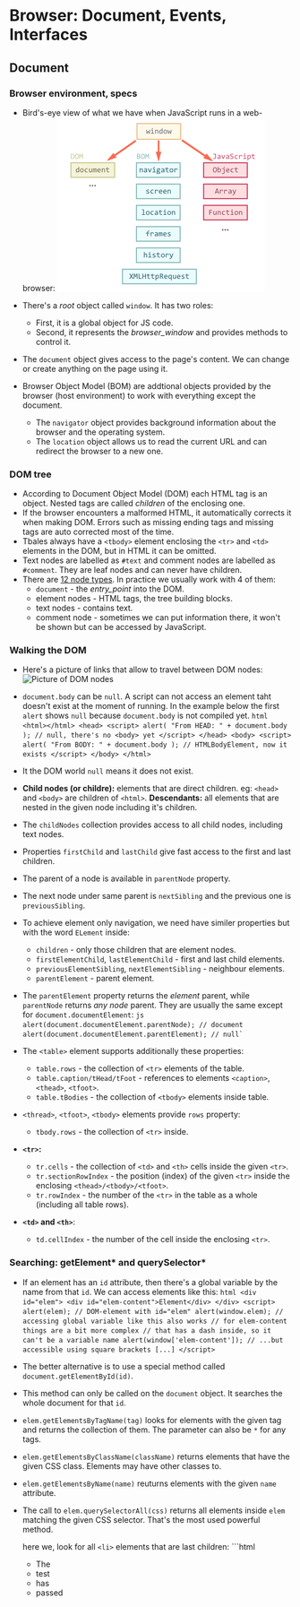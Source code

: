 # Browser: Document, Events, Interfaces

## Document

### Browser environment, specs

- Bird's-eye view of what we have when JavaScript runs in a web-browser:
		![bird_view](birds_eye_view.png)

- There's a _root_ object called `window`. It has two roles:
	- First, it is a global object for JS code.
	- Second, it represents the _browser_window_ and provides methods to control it.
- The `document` object gives access to the page's content. We can change or create anything on the page using it.
- Browser Object Model (BOM) are addtional objects provided by the browser (host environment) to work with everything except the document.
	- The `navigator` object provides background information about the browser and the operating system.
	- The `location` object allows us to read the current URL and can redirect the browser to a new one.

### DOM tree

- According to Document Object Model (DOM) each HTML tag is an object. Nested tags are called _children_ of the enclosing one.
- If the browser encounters a malformed HTML, it automatically corrects it when making DOM. Errors such as missing ending tags and missing tags are auto corrected most of the time.
- Tbales always have a `<tbody>` element enclosing the `<tr>` and `<td>` elements in the DOM, but in HTML it can be omitted.
- Text nodes are labelled as `#text` and comment nodes are labelled as `#comment`. They are leaf nodes and can never have children.
- There are [12 node types](https://dom.spec.whatwg.org/#node). In practice we usually work with 4 of them:
	- `document` - the _entry_point_ into the DOM.
	- element nodes - HTML tags, the tree building blocks.
	- text nodes - contains text.
	- comment node - sometimes we can put information there, it won't be shown but can be accessed by JavaScript.

### Walking the DOM

- Here's a picture of links that allow to travel between DOM nodes:
		![Picture of DOM nodes](http://javascript.info/article/dom-navigation/dom-links.png)

- `document.body` can be `null`. A script can not access an element taht doesn't exist at the moment of running. In the example below the first `alert` shows `null` because `document.body` is not compiled yet.
		```html
		<html></html>
		<head>
		<script>
		alert( "From HEAD: " + document.body ); // null, there's no <body> yet
		</script>
		</head>
		<body>
		<script>
		alert( "From BODY: " + document.body ); // HTMLBodyElement, now it exists
		</script>
		</body>
		</html>
		```

- It the DOM world `null` means it does not exist.
- **Child nodes (or childre):** elements that are direct children. eg: `<head>` and `<body>` are children of `<html>`.
	**Descendants:** all elements that are nested in the given node including it's children.
- The `childNodes` collection provides access to all child nodes, including text nodes.
- Properties `firstChild` and `lastChild` give fast access to the first and last children.
- The parent of a node is available in `parentNode` property.
- The next node under same parent is `nextSibling` and the previous one is `previousSibling`.
- To achieve element only navigation, we need have similer properties but with the word `ELement` inside:
	- `children` - only those children that are element nodes.
	- `firstElementChild`, `lastElementChild` - first and last child elements.
	- `previousElementSibling`, `nextElementSibling` - neighbour elements.
	- `parentElement` - parent element.
- The `parentElement` property returns the _element_ parent, while `parentNode` returns _any node_ parent. They are usually the same except for `document.documentElement`:
		```js
		alert(document.documentElement.parentNode); // document
		alert(document.documentElement.parentElement); // null`
		```

- The `<table>` element supports additionally these properties:
	- `table.rows` - the collection of `<tr>` elements of the table.
	- `table.caption/tHead/tFoot` - references to elements `<caption>`, `<thead>`, `<tfoot>`.
	- `table.tBodies` - the collection of `<tbody>` elements inside table.
- `<thread>`, `<tfoot>`, `<tbody>` elements provide `rows` property:
	- `tbody.rows` - the collection of `<tr>` inside.
- **`<tr>`:**
	- `tr.cells` - the collection of `<td>` and `<th>` cells inside the given `<tr>`.
	- `tr.sectionRowIndex` - the position (index) of the given `<tr>` inside the enclosing `<thead>/<tbody>/<tfoot>`.
	- `tr.rowIndex` - the number of the `<tr>` in the table as a whole (including all table rows).
- **`<td>` and `<th>`**:
	- `td.cellIndex` - the number of the cell inside the enclosing `<tr>`.

### Searching: getElement* and querySelector*

- If an element has an `id` attribute, then there's a global variable by the name from that `id`. We can access elements like this:
		```html
		<div id="elem">
		<div id="elem-content">Element</div>
		</div>
		<script>
		alert(elem); // DOM-element with id="elem"
		alert(window.elem); // accessing global variable like this also works
		// for elem-content things are a bit more complex
		// that has a dash inside, so it can't be a variable name
		alert(window['elem-content']); // ...but accessible using square brackets [...]
		</script>
		```

- The better alternative is to use a special method called `document.getElementById(id)`.
- This method can only be called on the `document` object. It searches the whole document for that `id`.
- `elem.getElementsByTagName(tag)` looks for elements with the given tag and returns the collection of them. The parameter can also be `*` for any tags.
- `elem.getElementsByClassName(className)` returns elements that have the given CSS class. Elements may have other classes to.
- `elem.getElementsByName(name)` reuturns elements with the given `name` attribute.
- The call to `elem.querySelectorAll(css)` returns all elements inside `elem` matching the given CSS selector. That's the most used powerful method.

  here we, look for all `<li>` elements that are last children:
		```html
		<ul>
		<li>The</li>
		<li>test</li>
		</ul>
		<ul>
		<li>has</li>
		<li>passed</li>
		</ul>
		<script>
		let elements = document.querySelectorAll('ul > li:last-child');

		for (let elem of elements) {
		alert(elem.innerHTML); // "test", "passed"
		}
		</script>
		```
- We can use pseudo-classes as well. Presudo-clases in the CSS selctor like `:hover` and `:active` are also supported.

For instance, `document.querySelectorAll(':hover')` will return the collection of elements that the pointer in over now (in nesting order: from the outermost to the most nested one).

- The `elem.matches(css)` does not look for anything, it merely checks if `elem` matches the given CSS selector. It returns either `true` or `false`.

- `elem.closest(css)` looks the nearest ancestor that metche the CSS-selector. The `elem` itself can also included in the search.
		```html
		<h1>Contents</h1>

		<div class="contents">
		<ul class="book">
		<li class="chapter">Chapter 1</li>
		<li class="chapter">Chapter 1</li>
		</ul>
		</div>

		<script>
		let chapter = document.querySelector('.chapter'); // LI

		alert(chapter.closest('.book')); // UL
		alert(chapter.closest('.contents')); // DIV

		alert(chapter.closest('h1')); // null (because h1 is not an ancestor)
		</script>
		```

### Node Properties: type, tag and contents

- DOM nodes have different properties depending on their class. For instance, an element node corresponding to tag `<a>` has link related property and one corresponding to `input` has input related properties.
- Each DOM node belongs to a corresponding built-in class.
- The root of the heirarchy is `EventTarget`, that is inherited by `Node`, and other DOM nodes inherit from it.
![DOM heirarchy](http://javascript.info/article/basic-dom-node-properties/dom-class-hierarchy.png)

	- The `EventTarget` is a _abstract_ class. Instance of that class can not be created. It serves as base, so that all DOM nodes support _events_.
	- Then the `Node` is also an _abstract_ class, serving as the base for DOM nodes. It provides core tree functionality such as `parentNode`, `nextSibling`, `childNodes` and so on.
	- `Element` is the base class for DOM elements. It porvides element level navigations, such as: `children`, `nextElementSibling`, `firstElementChild` etc.
	- `HTMLElement` is finally the basic class for all HTML elements. It is inherited by various HTML elements:
		- `HTMLInputElement - the class for `<input>` elements,
		- HTMLBodyElement` - the class for `<body>` elements,
		- `HTMLAnchorElement` - the class for `<a>` elements.
		- ... and so on, each tag has its own class that may provide specific properties and methods.
- `elem.constructor.name` returns the came of the class to which the element belongs.
		```js
		alert(document.body.constructor.name); // HTMLBodyElement
		```
- We also can use `instanceof` to check the inheritance:
		```js
		alert( document.body instanceof HTMLBodyElement ); // true
		alert( document.body instanceof HTMLElement ); // true
		alert( document.body instanceof Element ); // true
		alert( document.body instanceof Node ); // true
		alert( document.body instanceof EventTarget ); // true
		```
- `nodeType` property provides old fashioned way to get the _type_ of a DOM node. It has a numeric value.
- Given a node, we can read it's tag name by `nodeName` or `tagName` property.
- The `innerHTML` property allowsw to get the HTML inside the element as a string. We can also modify it's one of the powerful ways to change a web page.
	- Beware: `innerHTML+=` does a full overwrite. We can append more HTML by using `elem.innerHTML+="something"`. But we should be careful in doing so, because it is not only addition but a full overwrite.
			```js
			elem.innerHTML += "...";
			//is a shorter way to write:
			elem.innerHTML = elem.innerHTML + "...";
			```
- The `outerHTML` property contains the full HTML of the element. That is `innerHTML` plus the HTML of the element itself.
	- Beware: unlike `innerHTML`, it does not perform a full overwriting of the HTML, instead it replaces it as a whole in the outer context.
- The `innerHTML` property is only valid for element type nodes. The content of other nodes such as, text nodes and comment nodes, can be obtained by using `nodeValue` and `data` property.
- The `textContent` gives the text content inside the elements: only text, minus all `<tags>`. For instance:
		```html
		<div id="news">
		<h1>Headline!</h1>
		<p>Martians attack people!</p>
		</div>

		<script>
		// Headline! Martians attack people!
		alert(news.textContent);
		</script>
		```
- The `hidden` property of DOM nodes specify whether it is visible or not. It specifies a boolean value. Technically it works same as `style = "display:noen;"`.
- DOM elements have additional properties:
	- `value` - the value of `HTMLInputElement` and `HTMLSelectElement`.
	- `href` - the _href_ for `HTMLAnchorElement`.
	- `id` - the _id_ attribute for all `HTMLElement`.
	- ... and much more ...

### Attributes & Properties

- There are some built-in DOM properties. But technically there is no limit. We can add our own DOM property:
		```js
		document.body.myData = {
		name: 'Caesar',
		title: 'Imperator'
		};

		alert(document.body.myData.title); // Imperator
		```
		we can add methods as well
		```js
		document.body.sayTagName = function() {
		alert(this.tagName);
		};

		document.body.sayTagName(); //BODY
		```
- HTML standard attributes are automaticly created as DOM property and can be accessed instantly.
- For HTML non standard attributes:
	- `elem.hasAttribute(name)` - checks for the existence.
	- `elem.getAttribute(name)` - gets the value.
	- `elem.setAttribute(name, value)` - sets the value.
	- `elem.removeAttribute(name)` - removes the attribute.
	Demo of working with attributes:
	```html
	<body>
		<div id="elem" about="Elephant"></div>

		<script>
			alert( elem.getAttribute('About') ); // (1) 'Elephant', reading

			elem.setAttribute('Test', 123); // (2), writing

			alert( elem.outerHTML ); // (3), see it's there

			for (let attr of elem.attributes) { // (4) list all
				alert( `${attr.name} = ${attr.value}` );
			}
		</script>
	</body>
	```
- The Attribute names are case insensetive.
- All the attributes, including the ones we set are visible in `outerHTML`.
- When a standard attribute changes, the corresponding property is auto-updated and vise-versa.
	- There are some exceptions:
		```html
		<input>

		<script>
			let input = document.querySelector('input');

			// attribute => property
			input.setAttribute('value', 'text');
			alert(input.value); // text

			// NOT property => attribute
			input.value = 'newValue';
			alert(input.getAttribute('value')); // text (not updated!)
		</script>
		```
- Attributes are strings but DOM properties may not be. For instance, the `input.checked` property is boolean.
  - There are other examples. The `style` attribute is a string, the the `stype` property is an object.
  - The `href` DOM property is always the full URL, even if the attribute consists of relative URL or just a `#hash`. For example.
  ```html
  <a id="a" href="#hello">link</a>
  <script>
    // attribute
    alert(a.getAttribute('href')); // #hello

    // property
    alert(a.href ); // full URL in the form http://site.com/page#hello
  </script>
  ```
- We can use non-standard attributes to pass custom data from HTML JavaScript, or to _mark_ HTML-elements for JavaScript.
- All attributes starting with _data-_ are reserved for programmers' use. They are available in the `dataset` property.
  - For instace if `elem` has a `data-about` property, then it is avaible as `elem.dataset.about` in DOM.
  - For multiword attributes like `data-order-state` become camel-cased: `dataset.orderState`.

### Modifying the Document

- DOM modifications is the key to create _live_ pages.
